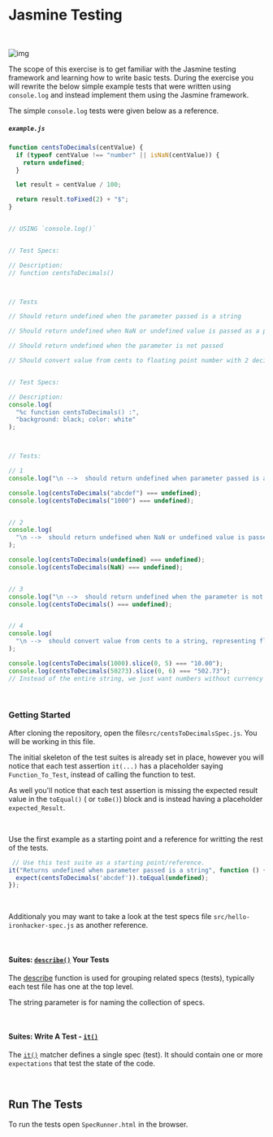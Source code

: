 # Jasmine Testing



<br>

![img](https://camo.githubusercontent.com/d3afdfc8b8075b9daf5109c4af7b8b07ab2d7c04/68747470733a2f2f7261776769746875622e636f6d2f6a61736d696e652f6a61736d696e652f6d61737465722f696d616765732f6a61736d696e652d686f72697a6f6e74616c2e737667)



The scope of this exercise is to get familiar with the Jasmine testing framework and learning how to write basic tests. During the exercise you will  rewrite the below simple example tests that were written using `console.log` and instead implement them using the Jasmine framework.

The simple `console.log` tests were given below as a reference.



##### `example.js`

```js
function centsToDecimals(centValue) {
  if (typeof centValue !== "number" || isNaN(centValue)) {
    return undefined;
  }

  let result = centValue / 100;

  return result.toFixed(2) + "$";
}


// USING `console.log()`


// Test Specs:

// Description:
// function centsToDecimals()



// Tests

// Should return undefined when the parameter passed is a string

// Should return undefined when NaN or undefined value is passed as a parameter

// Should return undefined when the parameter is not passed

// Should convert value from cents to floating point number with 2 decimals


// Test Specs:

// Description:
console.log(
  "%c function centsToDecimals() :",
  "background: black; color: white"
);



// Tests:

// 1
console.log("\n -->  should return undefined when parameter passed is a string");

console.log(centsToDecimals("abcdef") === undefined);
console.log(centsToDecimals("1000") === undefined);


// 2
console.log(
  "\n -->  should return undefined when NaN or undefined value is passed as a parameter"
);

console.log(centsToDecimals(undefined) === undefined);
console.log(centsToDecimals(NaN) === undefined);


// 3
console.log("\n -->  should return undefined when the parameter is not passed");
console.log(centsToDecimals() === undefined);


// 4
console.log(
  "\n -->  should convert value from cents to a string, representing floating point number with 2 decimals"
);

console.log(centsToDecimals(1000).slice(0, 5) === "10.00"); 
console.log(centsToDecimals(50273).slice(0, 6) === "502.73");
// Instead of the entire string, we just want numbers without currency   -> 10.00$


```



<br>



### Getting Started



After cloning the repository, open the file`src/centsToDecimalsSpec.js`. You will be working in this file.



The initial skeleton of the test suites is already set in place, however you will notice that each test assertion `it(...)` has a placeholder saying `Function_To_Test`, instead of calling the function to test. 

As well you'll notice that each test assertion is missing the expected result value in the `toEqual()` ( or `toBe()`) block and is instead having a placeholder `expected_Result`.



<br>

Use the first example as a starting point and a reference for writting the rest of the tests.

```js
 // Use this test suite as a starting point/reference.
it("Returns undefined when parameter passed is a string", function () {
  expect(centsToDecimals('abcdef')).toEqual(undefined);
});
```



<br>



Additionaly you may want to take a look at the test specs file `src/hello-ironhacker-spec.js` as another reference.



<br>



#### Suites: [`describe()`](https://jasmine.github.io/tutorials/your_first_suite) Your Tests

The [describe](https://jasmine.github.io/api/edge/global.html#describe) function is used for grouping related specs (tests), typically each test file has one at the top level. 

The string parameter is for naming the collection of specs.



<br>

#### Suites: Write A Test -  [`it()`](https://jasmine.github.io/api/edge/global.html#it) 

The [`it()`](https://jasmine.github.io/api/edge/global.html#it) matcher defines a single spec (test). It should contain one or more `expectations` that test the state of the code.



<br>



## Run The Tests

To run the tests open `SpecRunner.html` in the browser.



<br>

